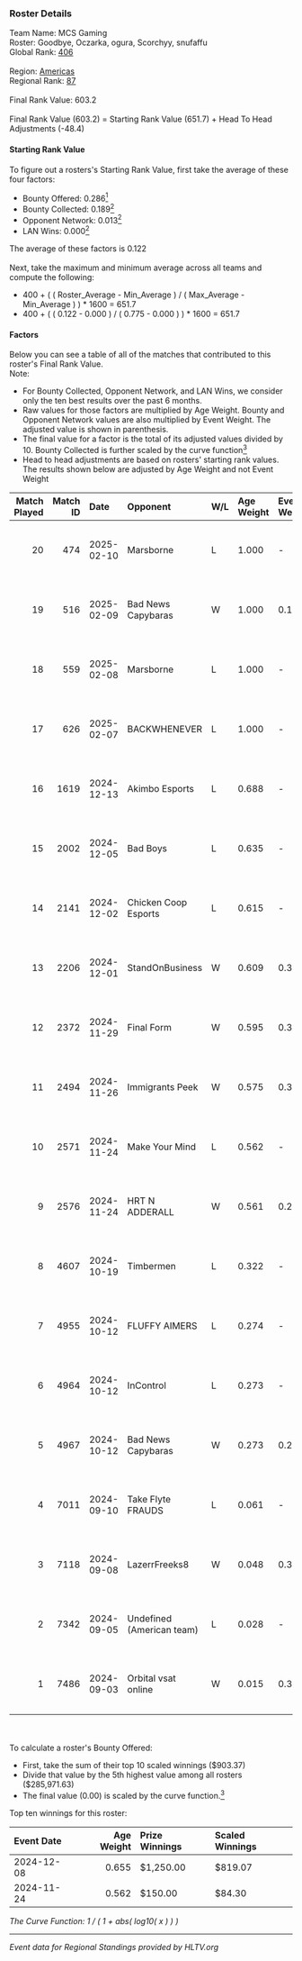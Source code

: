 ### Roster Details<br />
Team Name: MCS Gaming<br />
Roster: Goodbye, Oczarka, ogura, Scorchyy, snufaffu<br />
Global Rank: [406](../../standings_global_2025_02_28.md)<br />
<br />
Region: [Americas]( ../../standings_americas_2025_02_28.md)<br />
Regional Rank: [87]( ../../standings_americas_2025_02_28.md)<br />
<br />
Final Rank Value:  603.2<br />
<br />
Final Rank Value (603.2) = Starting Rank Value (651.7) + Head To Head Adjustments (-48.4)<br />

#### Starting Rank Value<br />
To figure out a rosters's Starting Rank Value, first take the average of these four factors:<br />
- Bounty Offered: 0.286[<sup>1</sup>](#table2)
- Bounty Collected: 0.189[<sup>2</sup>](#table1)
- Opponent Network: 0.013[<sup>2</sup>](#table1)
- LAN Wins: 0.000[<sup>2</sup>](#table1)

The average of these factors is 0.122<br />
<br />
Next, take the maximum and minimum average across all teams and compute the following:<br />
- 400 + ( ( Roster_Average - Min_Average ) / ( Max_Average - Min_Average ) ) * 1600 = 651.7
- 400 + ( ( 0.122 - 0.000 ) / ( 0.775 - 0.000 ) ) * 1600 = 651.7


#### Factors<br />
Below you can see a table of all of the matches that contributed to this roster's Final Rank Value.<br />
Note:<br />

- For Bounty Collected, Opponent Network, and LAN Wins, we consider only the ten best results over the past 6 months.
- Raw values for those factors are multiplied by Age Weight. Bounty and Opponent Network values are also multiplied by Event Weight. The adjusted value is shown in parenthesis.
- The final value for a factor is the total of its adjusted values divided by 10. Bounty Collected is further scaled by the curve function[<sup>3</sup>](#curveFunction)
- Head to head adjustments are based on rosters' starting rank values. The results shown below are adjusted by Age Weight and not Event Weight
<span id="table1"></span><br />


| Match Played | Match ID | Date       | Opponent                  | W/L | Age Weight | Event Weight | Bounty Collected | Opponent Network | LAN Wins  | H2H Adj. | Roster                                             |
| -: | -: | :- | :- | :- | :- | :- | :- | :- | :- | -: | :- |
|           20 |      474 | 2025-02-10 | Marsborne                 | L   | 1.000      | -            | -                | -                | -         |   -12.05 | Goodbye, Oczarka, ogura, Scorchyy, snufaffu        |
|           19 |      516 | 2025-02-09 | Bad News Capybaras        | W   | 1.000      | 0.143        | 0.001 (0.000)    | 0.224 (0.032)    | 0 (0.000) |    17.34 | Goodbye, Oczarka, ogura, Scorchyy, snufaffu        |
|           18 |      559 | 2025-02-08 | Marsborne                 | L   | 1.000      | -            | -                | -                | -         |   -14.39 | Goodbye, Oczarka, ogura, Scorchyy, snufaffu        |
|           17 |      626 | 2025-02-07 | BACKWHENEVER              | L   | 1.000      | -            | -                | -                | -         |   -20.65 | Goodbye, Oczarka, ogura, Scorchyy, snuffafu        |
|           16 |     1619 | 2024-12-13 | Akimbo Esports            | L   | 0.688      | -            | -                | -                | -         |    -8.66 | Goodbye, Oczarka, ogura, Scorchyy, snufaffu        |
|           15 |     2002 | 2024-12-05 | Bad Boys                  | L   | 0.635      | -            | -                | -                | -         |    -9.10 | Goodbye, Oczarka, ogura, Scorchyy, snufaffu        |
|           14 |     2141 | 2024-12-02 | Chicken Coop Esports      | L   | 0.615      | -            | -                | -                | -         |    -8.26 | Goodbye, Oczarka, ogura, Scorchyy, snufaffu        |
|           13 |     2206 | 2024-12-01 | StandOnBusiness           | W   | 0.609      | 0.372        | 0.000 (0.000)    | 0.058 (0.013)    | 0 (0.000) |     3.99 | Goodbye, Oczarka, ogura, Scorchyy, snufaffu        |
|           12 |     2372 | 2024-11-29 | Final Form                | W   | 0.595      | 0.372        | 0.000 (0.000)    | 0.061 (0.013)    | 0 (0.000) |     3.57 | Goodbye, Oczarka, ogura, Scorchyy, snufaffu        |
|           11 |     2494 | 2024-11-26 | Immigrants Peek           | W   | 0.575      | 0.372        | 0.002 (0.000)    | 0.241 (0.052)    | 0 (0.000) |     9.11 | Goodbye, Oczarka, ogura, Scorchyy, snufaffu        |
|           10 |     2571 | 2024-11-24 | Make Your Mind            | L   | 0.562      | -            | -                | -                | -         |    -6.97 | jBREEEZY, Oczarka, ogura, Scorchyy, snufaffu       |
|            9 |     2576 | 2024-11-24 | HRT N ADDERALL            | W   | 0.561      | 0.233        | 0.000 (0.000)    | 0.000 (0.000)    | 0 (0.000) |     5.46 | jBREEEZY, Oczarka, ogura, Scorchyy, snufaffu       |
|            8 |     4607 | 2024-10-19 | Timbermen                 | L   | 0.322      | -            | -                | -                | -         |    -4.48 | GibbyATL, Goodbye, ogura, Scorchyy, snufaffu       |
|            7 |     4955 | 2024-10-12 | FLUFFY AIMERS             | L   | 0.274      | -            | -                | -                | -         |    -2.26 | jBREEEZY, Oczarka, Scorchyy, snufaffu, Stay_Classy |
|            6 |     4964 | 2024-10-12 | InControl                 | L   | 0.273      | -            | -                | -                | -         |    -4.42 | jBREEEZY, Oczarka, Scorchyy, snufaffu, Stay_Classy |
|            5 |     4967 | 2024-10-12 | Bad News Capybaras        | W   | 0.273      | 0.262        | 0.001 (0.000)    | 0.224 (0.016)    | 0 (0.000) |     4.77 | jBREEEZY, Oczarka, Scorchyy, snufaffu, Stay_Classy |
|            4 |     7011 | 2024-09-10 | Take Flyte FRAUDS         | L   | 0.061      | -            | -                | -                | -         |    -1.39 | Goodbye, Oczarka, Scorchyy, snufaffu, Stay_Classy  |
|            3 |     7118 | 2024-09-08 | LazerrFreeks8             | W   | 0.048      | 0.372        | 0.000 (0.000)    | 0.000 (0.000)    | 0 (0.000) |     0.30 | Goodbye, Oczarka, Scorchyy, snufaffu, Stay_Classy  |
|            2 |     7342 | 2024-09-05 | Undefined (American team) | L   | 0.028      | -            | -                | -                | -         |    -0.46 | Goodbye, Oczarka, Scorchyy, snufaffu, Stay_Classy  |
|            1 |     7486 | 2024-09-03 | Orbital vsat online       | W   | 0.015      | 0.372        | 0.000 (0.000)    | 0.005 (0.000)    | 0 (0.000) |     0.09 | Goodbye, Oczarka, Scorchyy, snufaffu, Stay_Classy  |

<br />
<span id="table2"></span><br />
To calculate a roster's Bounty Offered:<br />

- First, take the sum of their top 10 scaled winnings ($903.37)
- Divide that value by the 5th highest value among all rosters ($285,971.63)
- The final value (0.00) is scaled by the curve function.[<sup>3</sup>](#curveFunction)

Top ten winnings for this roster:<br />

| Event Date | Age Weight | Prize Winnings | Scaled Winnings |
| :- | -: | :- | :- |
| 2024-12-08 |      0.655 | $1,250.00      | $819.07         |
| 2024-11-24 |      0.562 | $150.00        | $84.30          |


<span id="curveFunction"></span>_The Curve Function: 1 / ( 1 + abs( log10( x ) ) )_<br />

---
_Event data for Regional Standings provided by HLTV.org_<br />
